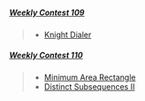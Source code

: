 
##### [Weekly Contest 109](https://leetcode.com/contest/weekly-contest-109)
> - [Knight Dialer](https://leetcode.com/problems/knight-dialer/description/)

##### [Weekly Contest 110](https://leetcode.com/contest/weekly-contest-110)
> - [Minimum Area Rectangle](https://leetcode.com/problems/minimum-area-rectangle/description/)
> - [Distinct Subsequences II](https://leetcode.com/problems/distinct-subsequences-ii/)
